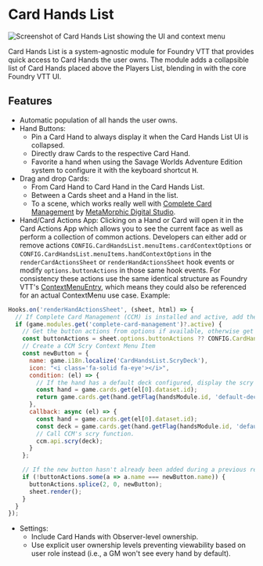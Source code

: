 # Card Hands List

![Screenshot of Card Hands List showing the UI and context menu](https://immaterialplane.s3.amazonaws.com/foundryvtt/card-hands-list-expanded.png)

Card Hands List is a system-agnostic module for Foundry VTT that provides quick access to Card Hands the user owns. The module adds a collapsible list of Card Hands placed above the Players List, blending in with the core Foundry VTT UI.

## Features

- Automatic population of all hands the user owns.
- Hand Buttons:
  - Pin a Card Hand to always display it when the Card Hands List UI is collapsed.
  - Directly draw Cards to the respective Card Hand.
  - Favorite a hand when using the Savage Worlds Adventure Edition system to configure it with the keyboard shortcut <kbd>H</kbd>.
- Drag and drop Cards:
  - From Card Hand to Card Hand in the Card Hands List.
  - Between a Cards sheet and a Hand in the list.
  - To a scene, which works really well with [Complete Card Management](https://foundryvtt.com/packages/complete-card-management) by [MetaMorphic Digital Studio](https://metamorphic-digital.com/).
- Hand/Card Actions App: Clicking on a Hand or Card will open it in the Card Actions App which allows you to see the current face as well as perform a collection of common actions. Developers can either add or remove actions `CONFIG.CardHandsList.menuItems.cardContextOptions` or `CONFIG.CardHandsList.menuItems.handContextOptions` in the `renderCardActionsSheet` or `renderHandActionsSheet` hook events or modify `options.buttonActions` in those same hook events. For consistency these actions use the same identical structure as Foundry VTT's [ContextMenuEntry](https://foundryvtt.com/api/interfaces/client.ContextMenuEntry.html), which means they could also be referenced for an actual ContextMenu use case. Example:

```js
Hooks.on('renderHandActionsSheet', (sheet, html) => {
  // If Complete Card Management (CCM) is installed and active, add the scry button.
  if (game.modules.get('complete-card-management')?.active) {
    // Get the button actions from options if available, otherwise get the defaults.
    const buttonActions = sheet.options.buttonActions ?? CONFIG.CardHandsList.menuItems.handContextOptions;
    // Create a CCM Scry Context Menu Item
    const newButton = {
      name: game.i18n.localize('CardHandsList.ScryDeck'),
      icon: "<i class='fa-solid fa-eye'></i>",
      condition: (el) => {
        // If the hand has a default deck configured, display the scry button
        const hand = game.cards.get(el[0].dataset.id);
        return game.cards.get(hand.getFlag(handsModule.id, 'default-deck'));
      },
      callback: async (el) => {
        const hand = game.cards.get(el[0].dataset.id);
        const deck = game.cards.get(hand.getFlag(handsModule.id, 'default-deck'));
        // Call CCM's scry function.
        ccm.api.scry(deck);
      }
    };

    // If the new button hasn't already been added during a previous render, add it.
    if (!buttonActions.some(a => a.name === newButton.name)) {
      buttonActions.splice(2, 0, newButton);
      sheet.render();
    }
  }
});
```

- Settings:
  - Include Card Hands with Observer-level ownership.
  - Use explicit user ownership levels preventing viewability based on user role instead (i.e., a GM won't see every hand by default).
